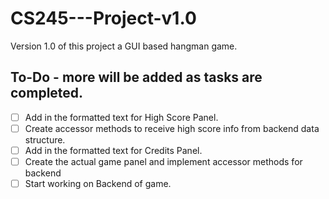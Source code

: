 # CS245---Project-v1.0
Version 1.0 of this project a GUI based hangman game.

## To-Do - more will be added as tasks are completed.
- [ ] Add in the formatted text for High Score Panel.
- [ ] Create accessor methods to receive high score info from backend data structure.
- [ ] Add in the formatted text for Credits Panel.
- [ ] Create the actual game panel and implement accessor methods for backend
- [ ] Start working on Backend of game.
